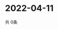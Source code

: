# 2022-04-11
  共 0条

  <!-- BEGIN -->
  <!-- 最后更新时间Mon Apr 11 2022 22:06:02 GMT+0000 (Coordinated Universal Time) -->
  
  <!-- END -->
  
  